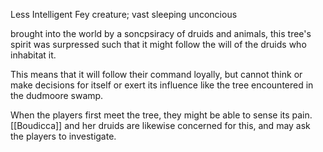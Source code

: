 Less Intelligent Fey creature; vast sleeping unconcious

brought into the world by a soncpsiracy of druids and animals, this tree's spirit was surpressed such that it might follow the will of the druids who inhabitat it.

This means that it will follow their command loyally, but cannot think or make decisions for itself or exert its influence like the tree encountered in the dudmoore swamp.

When the players first meet the tree, they might be able to sense its pain. [[Boudicca]] and her druids are likewise concerned for this, and may ask the players to investigate.
